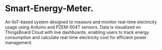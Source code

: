 # Smart-Energy-Meter.
An IIoT-based system designed to measure and monitor real-time electricity usage using Arduino and PZEM-004T sensors. Data is visualized on ThingsBoard Cloud with live dashboards, enabling users to track energy consumption and calculate real-time electricity cost for efficient power management.
